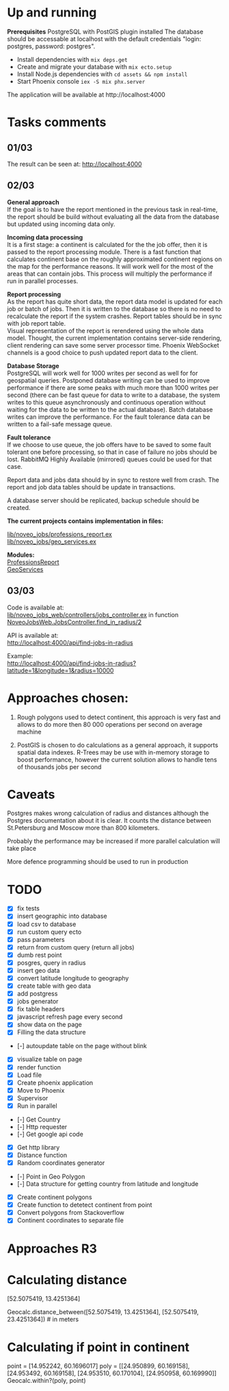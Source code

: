 # Up and running

**Prerequisites**
PostgreSQL with PostGIS plugin installed
The database should be accessable at localhost with the default credentials "login: postgres, password: postgres".

* Install dependencies with `mix deps.get`
* Create and migrate your database with `mix ecto.setup`
* Install Node.js dependencies with `cd assets && npm install`
* Start Phoenix console `iex -S mix phx.server`

The application will be available at http://localhost:4000

# Tasks comments

## 01/03

The result can be seen at:
[http://localhost:4000](http://localhost:4000)

## 02/03

**General approach**  
If the goal is to have the report mentioned in the previous task in real-time, the report should be build without evaluating all the data from the database but updated using incoming data only.  

**Incoming data processing**  
It is a first stage: a continent is calculated for the the job offer, then it is passed to the report processing module. There is a fast function that calculates continent base on the roughly approximated continent regions on the map for the performance reasons. It will work well for the most of the areas that can contain jobs. This process will multiply the performance if run in parallel processes.  

**Report processing**  
As the report has quite short data, the report data model is updated for each job or batch of jobs. Then it is written to the database so there is no need to recalculate the report if the system crashes. Report tables should be in sync with job report table.  
Visual representation of the report is rerendered using the whole data model. Thought, the current implementation contains server-side rendering, client rendering can save some server processor time. Phoenix WebSocket channels is a good choice to push updated report data to the client.  

**Database Storage**  
PostgreSQL will work well for 1000 writes per second as well for for geospatial queries. Postponed database writing can be used to improve performance if there are some peaks with much more than 1000 writes per second (there can be fast queue for data to write to a database, the system writes to this queue asynchronously and continuous operation without waiting for the data to be written to the actual database). Batch database writes can improve the performance. For the fault tolerance data can be written to a fail-safe message queue.  

**Fault tolerance**  
If we choose to use queue, the job offers have to be saved to some fault tolerant one before processing, so that in case of failure no jobs should be lost. RabbitMQ Highly Available (mirrored) queues could be used for that case.  

Report data and jobs data should by in sync to restore well from crash. The report and job data tables should be update in transactions.  

A database server should be replicated, backup schedule should be created.  

**The current projects contains implementation in files:**  

[lib/noveo_jobs/professions_report.ex](https://github.com/angordeyev/noveo_jobs/blob/110ce8be7ba538a15d39c6a23a3a4d9d2159ec5f/lib/noveo_jobs/professions_report.ex#L2)  
[lib/noveo_jobs/geo_services.ex](https://github.com/angordeyev/noveo_jobs/blob/110ce8be7ba538a15d39c6a23a3a4d9d2159ec5f/lib/noveo_jobs/geo_services.ex#L2)  

**Modules:**  
[ProfessionsReport](https://github.com/angordeyev/noveo_jobs/blob/110ce8be7ba538a15d39c6a23a3a4d9d2159ec5f/lib/noveo_jobs/professions_report.ex#L2)  
[GeoServices](https://github.com/angordeyev/noveo_jobs/blob/110ce8be7ba538a15d39c6a23a3a4d9d2159ec5f/lib/noveo_jobs/geo_services.ex#L2)  


## 03/03

Code is available at:  
[lib/noveo_jobs_web/controllers/jobs_controller.ex](https://github.com/angordeyev/noveo_jobs/blob/110ce8be7ba538a15d39c6a23a3a4d9d2159ec5f/lib/noveo_jobs_web/controllers/jobs_controller.ex#L4) in function [NoveoJobsWeb.JobsController.find_in_radius/2](https://github.com/angordeyev/noveo_jobs/blob/110ce8be7ba538a15d39c6a23a3a4d9d2159ec5f/lib/noveo_jobs_web/controllers/jobs_controller.ex#L4)

API is available at:  
[http://localhost:4000/api/find-jobs-in-radius](http://localhost:4000/api/find-jobs-in-radius)

Example:  
[http://localhost:4000/api/find-jobs-in-radius?latitude=1&longitude=1&radius=10000](http://localhost:4000/api/find-jobs-in-radius?latitude=1&longitude=1&radius=10000)

# Approaches chosen:

1. Rough polygons used to detect continent, this approach is very fast and allows to do more then 80 000 operations per second on average machine

2. PostGIS is chosen to do calculations as a general approach, it supports spatial data indexes. R-Trees may be use with in-memory storage to boost performance, however the current solution allows to handle tens of thousands jobs per second

# Caveats

Postgres makes wrong calculation of radius and distances although the Postgres documentation about it is clear. It counts the distance between St.Petersburg and Moscow more than 800 kilometers.

Probably the performance may be increased if more parallel calculation will take place

More defence programming should be used to run in production

# TODO

- [x] fix tests 
- [x] insert geographic into database
- [x] load csv to database
- [x] run custom query ecto
- [x] pass parameters
- [x] return from custom query (return all jobs)
- [x] dumb rest point
- [x] posgres, query in radius
- [x] insert geo data
- [x] convert latitude longitude to geography
- [x] create table with geo data
- [x] add postgress
- [x] jobs generator
- [x] fix table headers
- [x] javascript refresh page every second
- [x] show data on the page
- [x] Filling the data structure
- [-] autoupdate table on the page without blink
- [x] visualize table on page
- [x] render function
- [x] Load file
- [x] Create phoenix application
- [x] Move to Phoenix
- [x] Supervisor
- [x] Run in parallel
- [-] Get Country
- [-] Http requester
- [-] Get google api code
- [x] Get http library
- [x] Distance function
- [x] Random coordinates generator
- [-] Point in Geo Polygon 
- [-] Data structure for getting country from latitude and longitude
- [x] Create continent polygons
- [x] Create function to detetect continent from point
- [x] Convert polygons from Stackoverflow
- [x] Continent coordinates to separate file

# Approaches R3 

# Calculating distance

[52.5075419, 13.4251364]

Geocalc.distance_between([52.5075419, 13.4251364], [52.5075419, 23.4251364]) # in meters

# Calculating if point in continent

point = [14.952242, 60.1696017]
poly = [[24.950899, 60.169158], [24.953492, 60.169158], [24.953510, 60.170104], [24.950958, 60.169990]]
Geocalc.within?(poly, point)